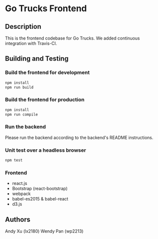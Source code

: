 # Go Trucks Frontend

## Description
This is the frontend codebase for Go Trucks. We added continuous integration with Travis-CI.

## Building and Testing
### Build the frontend for development
```bash
npm install
npm run build
```

### Build the frontend for production
```bash
npm install
npm run compile
```

### Run the backend
Please run the backend according to the backend's README instructions.

### Unit test over a headless browser
```bash
npm test
```

### Frontend
* react.js
* Bootstrap (react-bootstrap)
* webpack
* babel-es2015 & babel-react
* d3.js

## Authors
Andy Xu (lx2180)
Wendy Pan (wp2213)

